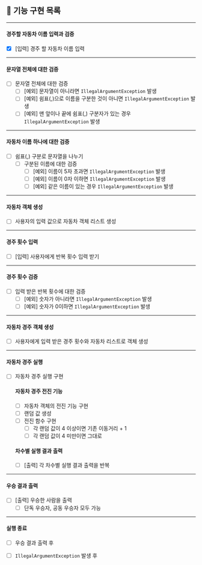 ## 🚀 기능 구현 목록

- - -

#### 경주할 자동차 이름 입력과 검증

- [X] [입력] 경주 할 자동차 이름 입력

- - -

#### 문자열 전체에 대한 검증

- [ ] 문자열 전체에 대한 검증
    - [ ] [예외] 문자열이 아니라면 `IllegalArgumentException` 발생
    - [ ] [예외] 쉼표(,)으로 이름을 구분한 것이 아니면 `IllegalArgumentException` 발생
    - [ ] [예외] 맨 앞이나 끝에 쉼표(,) 구분자가 있는 경우 `IllegalArgumentException` 발생

- - -

#### 자동차 이름 하나에 대한 검증

- [ ] 쉼표(,) 구분로 문자열을 나누기
    - [ ] 구분된 이름에 대한 검증
        - [ ] [예외] 이름이 5자 초과면 `IllegalArgumentException` 발생
        - [ ] [예외] 이름이 0자 이하면 `IllegalArgumentException` 발생
        - [ ] [예외] 같은 이름이 있는 경우 `IllegalArgumentException` 발생

- - -

#### 자동차 객체 생성

- [ ] 사용자의 입력 값으로 자동차 객체 리스트 생성

- - -

#### 경주 횟수 입력

- [ ] [입력] 사용자에게 반복 횟수 입력 받기

- - -

#### 경주 횟수 검증

- [ ] 입력 받은 반복 횟수에 대한 검증
    - [ ] [예외] 숫자가 아니라면 `IllegalArgumentException` 발생
    - [ ] [예외] 숫자가 0이하면 `IllegalArgumentException` 발생

- - -

#### 자동차 경주 객체 생성

- [ ] 사용자에게 입력 받은 경주 횟수와 자동차 리스트로 객체 생성

- - -

#### 자동차 경주 실행

- [ ] 자동차 경주 실행 구현
  #### 자동차 경주 전진 기능
    - [ ] 자동차 객체의 전진 기능 구현
    - [ ] 랜덤 값 생성
    - [ ] 전진 함수 구현
        - [ ] 각 랜덤 값이 4 이상이면 기존 이동거리 + 1
        - [ ] 각 랜덤 값이 4 미만이면 그대로
  #### 차수별 실행 결과 출력
    - [ ] [출력] 각 차수별 실행 결과 출력을 반복

- - -

#### 우승 결과 출력

- [ ] [출력] 우승한 사람을 출력
    - [ ] 단독 우승자, 공동 우승자 모두 가능

- - -

#### 실행 종료

- [ ] 우승 결과 출력 후
- [ ] `IllegalArgumentException` 발생 후

